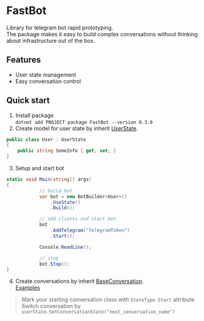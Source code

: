 # FastBot
Library for telegram bot rapid prototyping.   
The package makes it easy to build complex conversations without thinking about infrastructure out of the box.

## Features
- User state management
- Easy conversation control

## Quick start
1) Install package    
`dotnet add PROJECT package FastBot --version 0.3.0`
2) Create model for user state by inherit [UserState](FastBot/States/UserState.cs).
``` c#
public class User : UserState
{
    public string SomeInfo { get; set; }
}
```
3) Setup and start bot
``` c#
static void Main(string[] args)
{
            // build bot
            var bot = new BotBuilder<User>()
                .UseState()
                .Build();

            // add clients and start bot
            bot
                .AddTelegram("TelegramToken")
                .Start();

            Console.ReadLine();

            // stop
            bot.Stop();
}
```
4) Create conversations by inherit [BaseConversation<T>](FastBot.Telegram/Conversations/BaseConversation.cs).   
[Examples](FastBot.Example/Conversations)
> Mark your starting conversation class with `StateType.Start` attribute    
> Switch conversation by `userState.SetConversationState("next_conversation_name")`   
